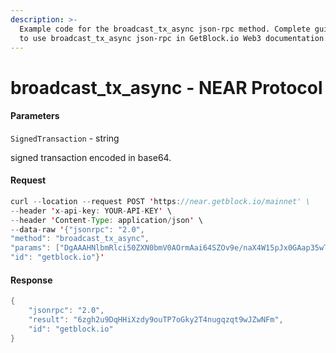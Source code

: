 ```yaml
---
description: >-
  Example code for the broadcast_tx_async json-rpc method. Сomplete guide on how
  to use broadcast_tx_async json-rpc in GetBlock.io Web3 documentation.
---
```


# broadcast\_tx\_async - NEAR Protocol

#### Parameters

`SignedTransaction` - string

signed transaction encoded in base64.

#### Request

```java
curl --location --request POST 'https://near.getblock.io/mainnet' \ 
--header 'x-api-key: YOUR-API-KEY' \ 
--header 'Content-Type: application/json' \ 
--data-raw '{"jsonrpc": "2.0",
"method": "broadcast_tx_async",
"params": ["DgAAAHNlbmRlci50ZXN0bmV0AOrmAai64SZOv9e/naX4W15pJx0GAap35wTT1T/DwcbbDwAAAAAAAAAQAAAAcmVjZWl2ZXIudGVzdG5ldNMnL7URB1cxPOu3G8jTqlEwlcasagIbKlAJlF5ywVFLAQAAAAMAAACh7czOG8LTAAAAAAAAAGQcOG03xVSFQFjoagOb4NBBqWhERnnz45LY4+52JgZhm1iQKz7qAdPByrGFDQhQ2Mfga8RlbysuQ8D8LlA6bQE="],
"id": "getblock.io"}'
```

#### Response

```java
{
    "jsonrpc": "2.0",
    "result": "6zgh2u9DqHHiXzdy9ouTP7oGky2T4nugqzqt9wJZwNFm",
    "id": "getblock.io"
}
```
